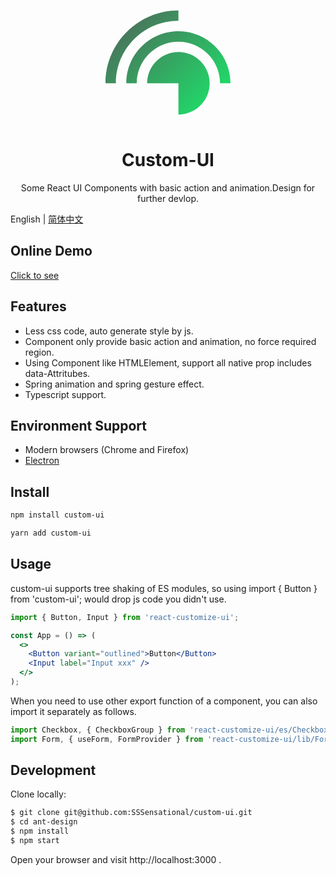 <p align="center">
    <a href="http://www.barrenstar.cn" style="width:200px;height:200px;transform: rotate">
        <svg xmlns="http://www.w3.org/2000/svg" version="1.1" xlink="http://www.w3.org/1999/xlink" xmlns:svgjs="http://svgjs.com/svgjs" width="200" style="transform: rotate(90deg);" height="200" viewBox="16.66699981689453 10 66.66600036621094 80"><g fill="url(#SvgjsLinearGradient1078)"><path d="M16.667 43.33C16.667 69.104 37.559 90 63.333 90v-6.667c-22.093 0-40-17.91-40-40.003h-6.666z"></path><path d="M63.333 16.667c-14.729 0-26.666 11.94-26.666 26.664C36.667 58.06 48.604 70 63.333 70v6.667C44.922 76.667 30 61.741 30 43.33 30 24.922 44.922 10 63.333 10v6.667z"></path><path d="M63.333 43.333v20c-11.048 0-20-8.955-20-20.003 0-11.045 8.952-19.997 20-19.997 11.049 0 20 8.952 20 19.997l-20 .003z"></path></g><defs><linearGradient gradientUnits="userSpaceOnUse" id="SvgjsLinearGradient1078" x1="13.333499908447276" y1="86.66650009155273" x2="86.66650009155273" y2="13.333499908447262"><stop stop-color="#525f59" offset="0"></stop><stop stop-color="#18ec6b" offset="1"></stop></linearGradient></defs></svg>
    </a>
</p>

<h1 align="center">Custom-UI</h1>

<div align="center">
    Some React UI Components with basic action and animation.Design for further devlop.
</div>

English | [简体中文](./README-zh_CN.md)


## Online Demo

[Click to see](http://www.barrenstar.cn)

## Features

- Less css code, auto generate style by js.
- Component only provide basic action and animation, no force required region.
- Using Component like HTMLElement, support all native prop includes data-Attritubes.
- Spring animation and spring gesture effect.
- Typescript support.

## Environment Support

- Modern browsers (Chrome and Firefox)
- [Electron](https://www.electronjs.org/)

## Install

```bash
npm install custom-ui
```

```bash
yarn add custom-ui
```

## Usage

custom-ui supports tree shaking of ES modules, so using import { Button } from 'custom-ui'; would drop js code you didn't use.

```jsx
import { Button, Input } from 'react-customize-ui';

const App = () => (
  <>
    <Button variant="outlined">Button</Button>
    <Input label="Input xxx" />
  </>
);
```

When you need to use other export function of a component, you can also import it separately as follows.

```javascript
import Checkbox, { CheckboxGroup } from 'react-customize-ui/es/Checkbox';
import Form, { useForm, FormProvider } from 'react-customize-ui/lib/Form';
```

## Development

Clone locally:

```bash
$ git clone git@github.com:SSSensational/custom-ui.git
$ cd ant-design
$ npm install
$ npm start
```

Open your browser and visit http://localhost:3000 .